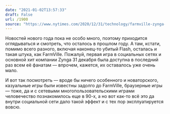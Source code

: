 ```yaml
---
date: "2021-01-02T13:57:33"
draft: False
url: /1900
source: "https://www.nytimes.com/2020/12/31/technology/farmville-zynga-facebook.html?referringSource=articleShare"
---
```


Новостей нового года пока не особо много, поэтому приходится оглядываться и смотреть, что осталось в прошлом году. А там, кстати, помимо всего разного, включая наконец-то убитый Flash, осталась и такая штука, как FarmVille. Пожалуй, первая игра в социальных сетях и основной хит компании Zynga 31 декабря была доступна в последний раз всем её фанатам — впрочем, кажется, их оставалось уже очень мало.

И вот так посмотреть — вроде бы ничего особенного и новаторского, казуальные игры были известны задолго до FarmVille, браузерные игры — тоже, да и с сетевыми многопользовательскими играми человечество познакомилось еще в 90-х, а но вот как-то всё это да внутри социальной сети дало такой эффект и с тех пор эксплуатируется вовсю.
